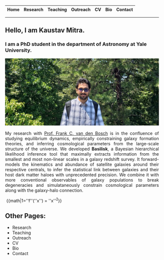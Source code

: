 Home | Research | Teaching | Outreach | CV | Bio | Contact
--- | --- | --- | --- | --- | --- | ---

_______

## Hello, I am Kaustav Mitra.
### I am a PhD student in the department of Astronomy at Yale University.



![alt text](images/headshot.jpg "My photograph.")

<div style="text-align: justify">
My research with <a href="https://campuspress.yale.edu/vdbosch/" target="_blank">Prof. Frank C. van den Bosch</a> is in the confluence of studying equilibrium dynamics, empirically constraining galaxy formation theories, and inferring cosmological parameters from the large-scale structure of the universe.  We developed <b>Basilisk</b>, a Bayesian hierarchical likelihood inference tool that maximally extracts information from the smallest and most non-linear scales in a galaxy redshift survey.  It forward-models the kinematics and abundance of satellite galaxies around their respective centrals, to infer the statistical link between galaxies and their host dark matter haloes with unprecedented precision.  We combine it with more conventional observables of galaxy populations to break degeneracies and simulataneously constrain cosmological parameters along with the galaxy-halo connection.
</div>

<math>\beta = 1 - \dfrac{\sigma_{\rm t}^2}{2 \sigma_{\rm r}^2}</math>
{{math|1=''f''(''x'') = ''x''<sup>2</sup>}}

## Other Pages:
- Research
- Teaching
- Outreach
- CV
- Bio
- Contact
